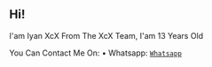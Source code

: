 ## Hi!
I'am Iyan XcX From The XcX Team, I'am 13 Years Old

You Can Contact Me On:
• Whatsapp: [`Whatsapp`](`wa.me/6285742344873`)
